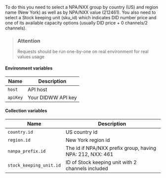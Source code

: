To do this you need to select a NPA/NXX group by country (US) and region name (New York) as well as by NPA/NXX value (212461). You also need to select a Stock keeping unit (sku_id) which indicates DID number price and one of its available capacity options (usually DID price + 0 channels/2 channels).


> ### Attention
> 
> Requests should be run one-by-one on real environment for real values usage

#### Environment variables

| Name     | Description        |
| -------- | ------------------ |
| `host`   | API host           |
| `apiKey` | Your DIDWW API key |

#### Collection variables

| Name                    | Description                                               |
| ----------------------- | --------------------------------------------------------- |
| `country.id`            | US country id                                             |
| `region.id`             | New York region id                                        |
| `nanpa_prefix.id`       | The id if NPA/NXX prefix group, having NPA: 212, NXX: 461 |
| `stock_keeping_unit.id` | ID of Stock keeping unit with 2 channels included         |